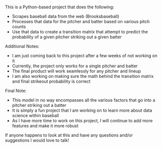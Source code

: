This is a Python-based project that does the following:
- Scrapes baseball data from the web (Brooksbaseball)
- Processes that data for the pitcher and batter based on various pitch counts
- Use that data to create a transition matrix that attempt to predict the probability of a given pitcher striking out a given batter

Additional Notes:
- I am just coming back to this project after a few weeks of not working on it
- Currently, the project only works for a single pitcher and batter
- The final product will work seamlessly for any pitcher and lineup
- I am also working on making sure the math behind the transition matrix and final strikeout probability is correct

Final Note:
- This model in no way encompasses all the various factors that go into a pitcher striking out a batter
- It is simply a fun project that I am working on to learn more about data science within baseball
- As I have more time to work on this project, I will continue to add more features and make it more robust

If anyone happens to look at this and have any questions and/or suggestions I would love to talk!
